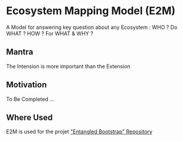 Ecosystem Mapping Model (E2M)
==
A Model for answering key question about any Ecosystem : WHO ? Do WHAT ? HOW ? For WHAT & WHY ?

Mantra
-
The Intension is more important than the Extension

Motivation
-
To Be Completed ...

Where Used
-
E2M is used for the projet <a href="https://github.com/iPlumb3r/EntangledBootstrap">"Entangled Bootstrap" Repository</a>
